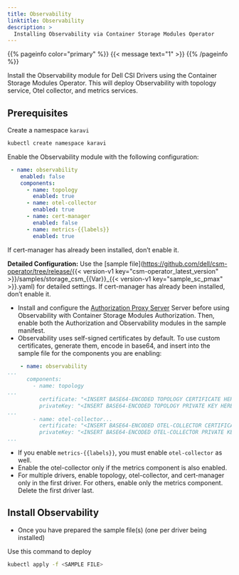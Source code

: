 ```yaml
---
title: Observability
linktitle: Observability
description: >
  Installing Observability via Container Storage Modules Operator
---
```

{{% pageinfo color="primary" %}}
{{< message text="1" >}}
{{% /pageinfo %}}

Install the Observability module for Dell CSI Drivers using the Container Storage Modules Operator. This will deploy Observability with topology service, Otel collector, and metrics services.

## Prerequisites

Create a namespace `karavi`

  ```bash
  kubectl create namespace karavi
  ```
  Enable the Observability module with the following configuration:
  
  ```yaml
   - name: observability
      enabled: false
      components:
        - name: topology
          enabled: true
        - name: otel-collector
          enabled: true
        - name: cert-manager
          enabled: false
        - name: metrics-{{labels}}
          enabled: true
  ```                                       
  If cert-manager has already been installed, don’t enable it.
  
  **Detailed Configuration:** Use the [sample file](https://github.com/dell/csm-operator/tree/release/{{< version-v1 key="csm-operator_latest_version" >}}/samples/storage_csm_{{Var}}_{{< version-v1 key="sample_sc_pmax" >}}.yaml) for detailed settings. If cert-manager has already been installed, don’t enable it.
  
- Install and configure the [Authorization Proxy Server](v1/getting-started/installation/operator/modules/authorizationv2-0) Server before using Observability with Container Storage Modules Authorization. Then, enable both the Authorization and Observability modules in the sample manifest.
- Observability uses self-signed certificates by default. To use custom certificates, generate them, encode in base64, and insert into the sample file for the components you are enabling:

```yaml
    - name: observability
...
      components:
        - name: topology
...
          certificate: "<INSERT BASE64-ENCODED TOPOLOGY CERTIFICATE HERE>"
          privateKey: "<INSERT BASE64-ENCODED TOPOLOGY PRIVATE KEY HERE>"
...
        - name: otel-collector...
          certificate: "<INSERT BASE64-ENCODED OTEL-COLLECTOR CERTIFICATE HERE>"
          privateKey: "<INSERT BASE64-ENCODED OTEL-COLLECTOR PRIVATE KEY HERE>"
...
```

- If you enable `metrics-{{labels}}`, you must enable `otel-collector` as well.  
- Enable the otel-collector only if the metrics component is also enabled.
- For multiple drivers, enable topology, otel-collector, and cert-manager only in the first driver. For others, enable only the metrics component. Delete the first driver last.

## Install Observability

- Once you have prepared the sample file(s) (one per driver being installed)

Use this command to deploy

  ```bash
  kubectl apply -f <SAMPLE FILE>
  ```
